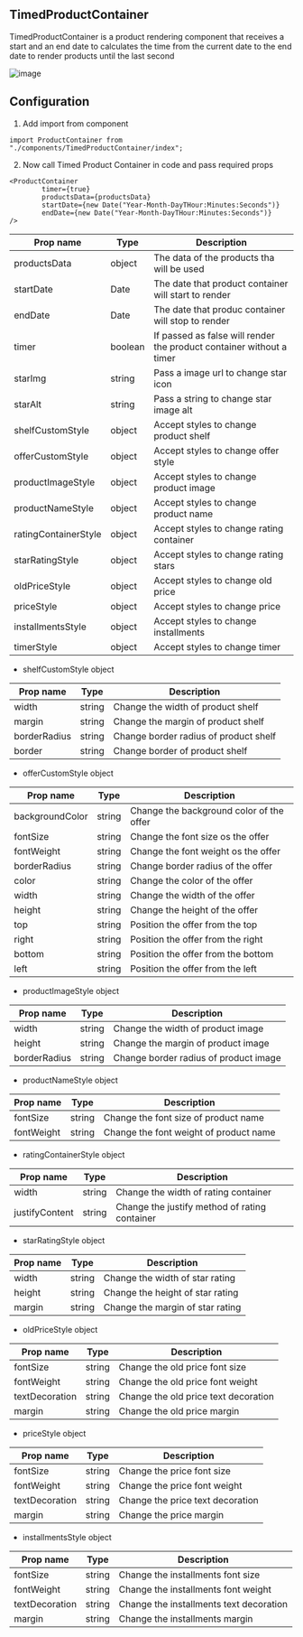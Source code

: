 ## TimedProductContainer

TimedProductContainer is a product rendering component that receives a start and an end date to calculates the time from the current date to the end date to render products until the last second

![image](https://user-images.githubusercontent.com/88351128/167411759-cc8950c0-baf6-4476-ab7b-93053ef0eee3.png)

## Configuration

1. Add import from component
```
import ProductContainer from "./components/TimedProductContainer/index";
```

2. Now call Timed Product Container in code and pass required props
```
<ProductContainer
        timer={true}
        productsData={productsData}
        startDate={new Date("Year-Month-DayTHour:Minutes:Seconds")}
        endDate={new Date("Year-Month-DayTHour:Minutes:Seconds")}
/>
```

| Prop name | Type | Description |
| ----- | ----- | ----- |
| productsData | object | The data of the products tha will be used |
| startDate | Date | The date that product container will start to render |
| endDate | Date | The date that produc container will stop to render |
| timer | boolean | If passed as false will render the product container without a timer |
| starImg | string | Pass a image url to change star icon |
| starAlt | string | Pass a string to change star image alt |
| shelfCustomStyle | object | Accept styles to change product shelf |
| offerCustomStyle | object | Accept styles to change offer style |
| productImageStyle | object | Accept styles to change product image |
| productNameStyle | object | Accept styles to change product name |
| ratingContainerStyle | object | Accept styles to change rating container |
| starRatingStyle | object | Accept styles to change rating stars |
| oldPriceStyle | object | Accept styles to change old price |
| priceStyle | object | Accept styles to change price |
| installmentsStyle | object | Accept styles to change installments |
| timerStyle | object | Accept styles to change timer |

- shelfCustomStyle object

| Prop name | Type | Description |
| ----- | ----- | ----- |
| width | string | Change the width of product shelf |
| margin | string | Change the margin of product shelf |
| borderRadius | string | Change border radius of product shelf  |
| border | string | Change border of product shelf |

- offerCustomStyle object

| Prop name | Type | Description |
| ----- | ----- | ----- |
| backgroundColor | string | Change the background color of the offer |
| fontSize | string | Change the font size os the offer |
| fontWeight | string | Change the font weight os the offer  |
| borderRadius | string | Change border radius of the offer |
| color | string | Change the color of the offer |
| width | string | Change the width of the offer |
| height | string | Change the height of the offer |
| top | string | Position the offer from the top |
| right | string | Position the offer from the right |
| bottom | string | Position the offer from the bottom |
| left | string | Position the offer from the left |

- productImageStyle object

| Prop name | Type | Description |
| ----- | ----- | ----- |
| width | string | Change the width of product image |
| height | string | Change the margin of product image |
| borderRadius | string | Change border radius of product image  |

- productNameStyle object

| Prop name | Type | Description |
| ----- | ----- | ----- |
| fontSize | string | Change the font size of product name |
| fontWeight | string | Change the font weight of product name |

- ratingContainerStyle object

| Prop name | Type | Description |
| ----- | ----- | ----- |
| width | string | Change the width of rating container |
| justifyContent | string | Change the justify method of rating container |

- starRatingStyle object

| Prop name | Type | Description |
| ----- | ----- | ----- |
| width | string | Change the width of star rating |
| height | string | Change the height of star rating |
| margin | string | Change the margin of star rating |

- oldPriceStyle object

| Prop name | Type | Description |
| ----- | ----- | ----- |
| fontSize | string | Change the old price font size |
| fontWeight | string | Change the old price font weight |
| textDecoration | string | Change the old price text decoration |
| margin | string | Change the old price margin |

- priceStyle object

| Prop name | Type | Description |
| ----- | ----- | ----- |
| fontSize | string | Change the price font size |
| fontWeight | string | Change the price font weight |
| textDecoration | string | Change the price text decoration |
| margin | string | Change the price margin |

- installmentsStyle object

| Prop name | Type | Description |
| ----- | ----- | ----- |
| fontSize | string | Change the installments font size |
| fontWeight | string | Change the installments font weight |
| textDecoration | string | Change the installments text decoration |
| margin | string | Change the installments margin |
